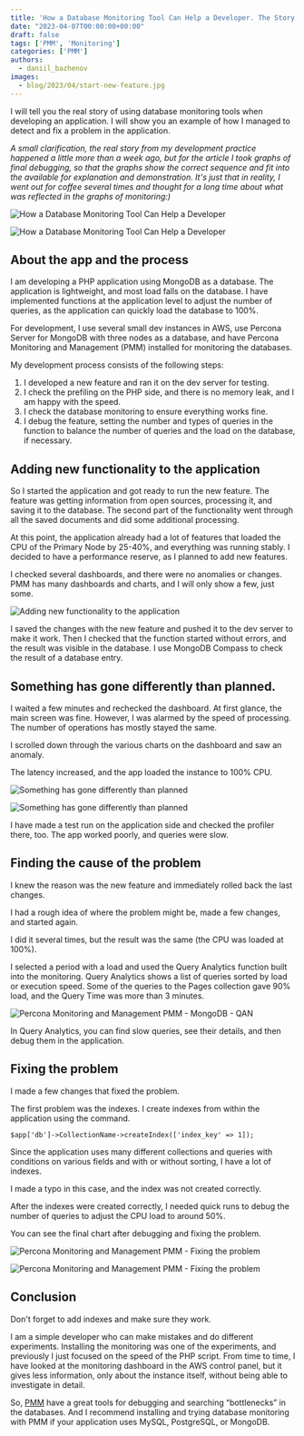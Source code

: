 ```yaml
---
title: 'How a Database Monitoring Tool Can Help a Developer. The Story of One Mistake.'
date: "2023-04-07T00:00:00+00:00"
draft: false
tags: ['PMM', 'Monitoring']
categories: ['PMM']
authors:
  - daniil_bazhenov
images:
  - blog/2023/04/start-new-feature.jpg
---
```


I will tell you the real story of using database monitoring tools when developing an application. I will show you an example of how I managed to detect and fix a problem in the application.

_A small clarification, the real story from my development practice happened a little more than a week ago, but for the article I took graphs of final debugging, so that the graphs show the correct sequence and fit into the available for explanation and demonstration. It's just that in reality, I went out for coffee several times and thought for a long time about what was reflected in the graphs of monitoring:)_

![How a Database Monitoring Tool Can Help a Developer](/blog/2023/04/start-new-feature.jpg)

![How a Database Monitoring Tool Can Help a Developer](/blog/2023/04/pmm-image-1.jpg)

## About the app and the process

I am developing a PHP application using MongoDB as a database. The application is lightweight, and most load falls on the database. I have implemented functions at the application level to adjust the number of queries, as the application can quickly load the database to 100%. 

For development, I use several small dev instances in AWS, use Percona Server for MongoDB with three nodes as a database, and have Percona Monitoring and Management (PMM) installed for monitoring the databases. 

My development process consists of the following steps:

1. I developed a new feature and ran it on the dev server for testing.
2. I check the prefiling on the PHP side, and there is no memory leak, and I am happy with the speed.
3. I check the database monitoring to ensure everything works fine. 
4. I debug the feature, setting the number and types of queries in the function to balance the number of queries and the load on the database, if necessary. 

## Adding new functionality to the application

So I started the application and got ready to run the new feature. The feature was getting information from open sources, processing it, and saving it to the database. The second part of the functionality went through all the saved documents and did some additional processing. 

At this point, the application already had a lot of features that loaded the CPU of the Primary Node by 25-40%, and everything was running stably. I decided to have a performance reserve, as I planned to add new features.

I checked several dashboards, and there were no anomalies or changes. PMM has many dashboards and charts, and I will only show a few, just some.

![Adding new functionality to the application](/blog/2023/04/pmm-image-2.jpg)

I saved the changes with the new feature and pushed it to the dev server to make it work. Then I checked that the function started without errors, and the result was visible in the database. I use MongoDB Compass to check the result of a database entry.

## Something has gone differently than planned.

I waited a few minutes and rechecked the dashboard. At first glance, the main screen was fine. However, I was alarmed by the speed of processing. The number of operations has mostly stayed the same.

I scrolled down through the various charts on the dashboard and saw an anomaly.

The latency increased, and the app loaded the instance to 100% CPU.

![Something has gone differently than planned](/blog/2023/04/pmm-image-3.jpg)

![Something has gone differently than planned](/blog/2023/04/pmm-image-4.jpg)

I have made a test run on the application side and checked the profiler there, too. The app worked poorly, and queries were slow.

## Finding the cause of the problem

I knew the reason was the new feature and immediately rolled back the last changes.

I had a rough idea of where the problem might be, made a few changes, and started again.

I did it several times, but the result was the same (the CPU was loaded at 100%).

I selected a period with a load and used the Query Analytics function built into the monitoring.
Query Analytics shows a list of queries sorted by load or execution speed. Some of the queries to the Pages collection gave 90% load, and the Query Time was more than 3 minutes.

![Percona Monitoring and Management PMM - MongoDB - QAN](/blog/2023/04/pmm-qan.jpg)

In Query Analytics, you can find slow queries, see their details, and then debug them in the application.

## Fixing the problem

I made a few changes that fixed the problem. 

The first problem was the indexes. I create indexes from within the application using the command. 
```
$app['db']->CollectionName->createIndex(['index_key' => 1]);
```

Since the application uses many different collections and queries with conditions on various fields and with or without sorting, I have a lot of indexes.

I made a typo in this case, and the index was not created correctly.

After the indexes were created correctly, I needed quick runs to debug the number of queries to adjust the CPU load to around 50%.

You can see the final chart after debugging and fixing the problem.

![Percona Monitoring and Management PMM - Fixing the problem](/blog/2023/04/pmm-image-5.jpg)

![Percona Monitoring and Management PMM - Fixing the problem](/blog/2023/04/pmm-image-6.jpg)

## Conclusion

Don't forget to add indexes and make sure they work.

I am a simple developer who can make mistakes and do different experiments. Installing the monitoring was one of the experiments, and previously I just focused on the speed of the PHP script. From time to time, I have looked at the monitoring dashboard in the AWS control panel, but it gives less information, only about the instance itself, without being able to investigate in detail.

So, [PMM](https://www.percona.com/software/database-tools/percona-monitoring-and-management) have a great tools for debugging and searching “bottlenecks” in the databases. And I recommend installing and trying database monitoring with PMM if your application uses MySQL, PostgreSQL, or MongoDB.






